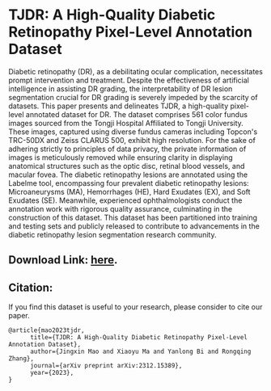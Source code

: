 # TJDR: A High-Quality Diabetic Retinopathy Pixel-Level Annotation Dataset
Diabetic retinopathy (DR), as a debilitating ocular complication, necessitates prompt intervention and treatment. Despite the effectiveness of artificial intelligence in assisting DR grading, the interpretability of DR lesion segmentation crucial for DR grading is severely impeded by the scarcity of datasets. This paper presents and delineates TJDR, a high-quality pixel-level annotated dataset for DR. 
The dataset comprises 561 color fundus images sourced from the Tongji Hospital Affiliated to Tongji University.
These images, captured using diverse fundus cameras including Topcon's TRC-50DX and Zeiss CLARUS 500, exhibit high resolution. For the sake of adhering strictly to principles of data privacy, the private information of images is meticulously removed while ensuring clarity in displaying anatomical structures such as the optic disc, retinal blood vessels, and macular fovea.
The diabetic retinopathy lesions are annotated using the Labelme tool, encompassing four prevalent diabetic retinopathy lesions: Microaneurysms (MA), Hemorrhages (HE), Hard Exudates (EX), and Soft Exudates (SE).
Meanwhile, experienced ophthalmologists conduct the annotation work with rigorous quality assurance, culminating in the construction of this dataset. This dataset has been partitioned into training and testing sets and publicly released to contribute to advancements in the diabetic retinopathy lesion segmentation research community.
## Download Link: [here](https://tongjieducn-my.sharepoint.com/personal/mjx_tongji_edu_cn/_layouts/15/onedrive.aspx?ga=1&id=%2Fpersonal%2Fmjx%5Ftongji%5Fedu%5Fcn%2FDocuments%2FDataset%2FTJDR%2Ftrain%2Fimage).

## Citation:
If you find this dataset is useful to your research, please consider to cite our paper.
```text
@article{mao2023tjdr,
      title={TJDR: A High-Quality Diabetic Retinopathy Pixel-Level Annotation Dataset}, 
      author={Jingxin Mao and Xiaoyu Ma and Yanlong Bi and Rongqing Zhang},
      journal={arXiv preprint arXiv:2312.15389},
      year={2023},
}
```
